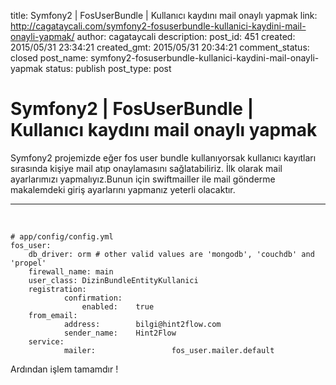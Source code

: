 title: Symfony2 | FosUserBundle | Kullanıcı kaydını mail onaylı yapmak
link: http://cagataycali.com/symfony2-fosuserbundle-kullanici-kaydini-mail-onayli-yapmak/
author: cagataycali
description: 
post_id: 451
created: 2015/05/31 23:34:21
created_gmt: 2015/05/31 20:34:21
comment_status: closed
post_name: symfony2-fosuserbundle-kullanici-kaydini-mail-onayli-yapmak
status: publish
post_type: post

# Symfony2 | FosUserBundle | Kullanıcı kaydını mail onaylı yapmak

Symfony2 projemizde eğer fos user bundle kullanıyorsak kullanıcı kayıtları sırasında kişiye mail atıp onaylamasını sağlatabiliriz. İlk olarak mail ayarlarımızı yapmalıyız.Bunun için swiftmailler ile mail gönderme makalemdeki giriş ayarlarını yapmanız yeterli olacaktır. 

* * *

 
    
    
    # app/config/config.yml
    fos_user:
        db_driver: orm # other valid values are 'mongodb', 'couchdb' and 'propel'
        firewall_name: main
        user_class: DizinBundleEntityKullanici
        registration:
                confirmation:
                    enabled:    true
        from_email:
                address:        bilgi@hint2flow.com
                sender_name:    Hint2Flow
        service:
                mailer:                 fos_user.mailer.default

Ardından işlem tamamdır !
